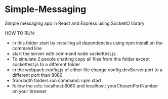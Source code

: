 # Simple-Messaging
Simple messaging app in React and Express using SocketIO library

HOW TO RUN:
  - in this folder start by installing all dependencies using npm install on the command line
  - start the server with command node sockettest.js
  - To simulate 2 people chatting copy all files from this folder except sockettest.js to a different folder
  - in the webpack.config.js of either file change config.devServer.port to a different port than 8080.
  - from both folders run command: npm start
  - follow the urls: localhost:8080 and localhost: yourChosenPortNumber on your browser
